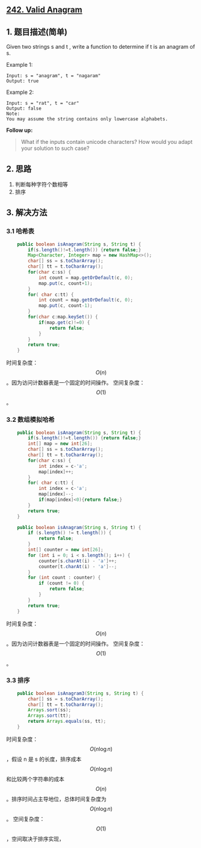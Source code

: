 ## [242. Valid Anagram](https://leetcode-cn.com/problems/valid-anagram/)

## 1. 题目描述(简单)

Given two strings s and t , write a function to determine if t is an anagram of s.

Example 1:
```
Input: s = "anagram", t = "nagaram"
Output: true
```
Example 2:
```
Input: s = "rat", t = "car"
Output: false
Note:
You may assume the string contains only lowercase alphabets.
```
**Follow up:**
> What if the inputs contain unicode characters? How would you adapt your solution to such case?


## 2. 思路

1. 判断每种字符个数相等
2. 排序

## 3. 解决方法

### 3.1 哈希表


```java
    public boolean isAnagram(String s, String t) {
    	if(s.length()!=t.length()) {return false;}
    	Map<Character, Integer> map = new HashMap<>();
    	char[] ss = s.toCharArray();
    	char[] tt = t.toCharArray();
    	for(char c:ss) {
    		int count = map.getOrDefault(c, 0);
    		map.put(c, count+1);
    	}
    	for( char c:tt) {
    		int count = map.getOrDefault(c, 0);
    		map.put(c, count-1);
    	}
    	for(char c:map.keySet()) {
    		if(map.get(c)!=0) {
    			return false;
    		}
    	}
        return true;
    }
```
时间复杂度：$$O(n)$$。因为访问计数器表是一个固定的时间操作。
空间复杂度：$$O(1)$$。





### 3.2 数组模拟哈希


```java
    public boolean isAnagram(String s, String t) {
    	if(s.length()!=t.length()) {return false;}
    	int[] map = new int[26];
    	char[] ss = s.toCharArray();
    	char[] tt = t.toCharArray();
    	for(char c:ss) {
    		int index = c-'a';
    		map[index]++;
    	}
    	for( char c:tt) {
    		int index = c-'a';
    		map[index]--;
    		if(map[index]<0){return false;}
    	}
    	return true;
    }
```


```java
    public boolean isAnagram(String s, String t) {
        if (s.length() != t.length()) {
            return false;
        }
        int[] counter = new int[26];
        for (int i = 0; i < s.length(); i++) {
            counter[s.charAt(i) - 'a']++;
            counter[t.charAt(i) - 'a']--;
        }
        for (int count : counter) {
            if (count != 0) {
                return false;
            }
        }
        return true;
    }
```




时间复杂度：$$O(n)$$。因为访问计数器表是一个固定的时间操作。
空间复杂度：$$O(1)$$。

### 3.3 排序


```java
    public boolean isAnagram3(String s, String t) {
    	char[] ss = s.toCharArray();
    	char[] tt = t.toCharArray();
    	Arrays.sort(ss);
    	Arrays.sort(tt);
    	return Arrays.equals(ss, tt);
    }
```
时间复杂度：$$O(n \log n)$$，假设 n 是 s 的长度，排序成本 $$O(n\log n)$$ 和比较两个字符串的成本 $$O(n)$$。排序时间占主导地位，总体时间复杂度为 $$O(n \log n)$$。
空间复杂度：$$O(1)$$，空间取决于排序实现，


